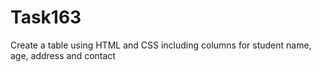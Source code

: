 # Task163
Create a table using HTML and CSS including columns for student name, age, address and contact
